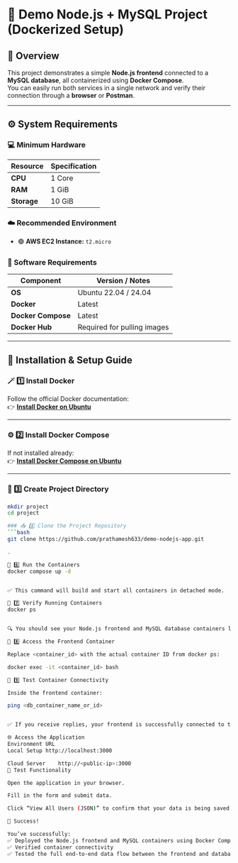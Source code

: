 # 🚀 Demo Node.js + MySQL Project (Dockerized Setup)

## 🧠 Overview
This project demonstrates a simple **Node.js frontend** connected to a **MySQL database**, all containerized using **Docker Compose**.  
You can easily run both services in a single network and verify their connection through a **browser** or **Postman**.

---

## ⚙️ System Requirements

### 💻 Minimum Hardware
| Resource | Specification |
|-----------|----------------|
| **CPU**   | 1 Core |
| **RAM**   | 1 GiB |
| **Storage** | 10 GiB |

### ☁️ Recommended Environment
- 🟢 **AWS EC2 Instance:** `t2.micro`

### 🧰 Software Requirements
| Component | Version / Notes |
|------------|----------------|
| **OS** | Ubuntu 22.04 / 24.04 |
| **Docker** | Latest |
| **Docker Compose** | Latest |
| **Docker Hub** | Required for pulling images |

---

## 🧾 Installation & Setup Guide

### 🪄 1️⃣ Install Docker
Follow the official Docker documentation:  
👉 [**Install Docker on Ubuntu**](https://docs.docker.com/engine/install/ubuntu/)

---

### ⚙️ 2️⃣ Install Docker Compose
If not installed already:  
👉 [**Install Docker Compose on Ubuntu**](https://www.digitalocean.com/community/tutorials/how-to-install-and-use-docker-compose-on-ubuntu-20-04)

---

### 📁 3️⃣ Create Project Directory
```bash
mkdir project
cd project

### 📥 4️⃣ Clone the Project Repository
```bash
git clone https://github.com/prathamesh633/demo-nodejs-app.git

.

🚀 6️⃣ Run the Containers
docker compose up -d


✅ This command will build and start all containers in detached mode.

🧰 7️⃣ Verify Running Containers
docker ps


🔍 You should see your Node.js frontend and MySQL database containers listed.

🐚 8️⃣ Access the Frontend Container

Replace <container_id> with the actual container ID from docker ps:

docker exec -it <container_id> bash

🔗 9️⃣ Test Container Connectivity

Inside the frontend container:

ping <db_container_name_or_id>


✅ If you receive replies, your frontend is successfully connected to the database.

🌐 Access the Application
Environment	URL
Local Setup	http://localhost:3000

Cloud Server	http://<public-ip>:3000
🧩 Test Functionality

Open the application in your browser.

Fill in the form and submit data.

Click “View All Users (JSON)” to confirm that your data is being saved to the MySQL database.

🎉 Success!

You’ve successfully:
✅ Deployed the Node.js frontend and MySQL containers using Docker Compose
✅ Verified container connectivity
✅ Tested the full end-to-end data flow between the frontend and database